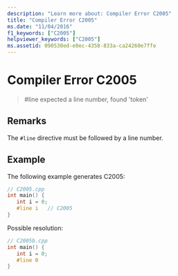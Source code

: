 ```yaml
---
description: "Learn more about: Compiler Error C2005"
title: "Compiler Error C2005"
ms.date: "11/04/2016"
f1_keywords: ["C2005"]
helpviewer_keywords: ["C2005"]
ms.assetid: 090530ed-e0ec-4358-833a-ca24260e7ffe
---
```

# Compiler Error C2005

> #line expected a line number, found 'token'

## Remarks

The `#line` directive must be followed by a line number.

## Example

The following example generates C2005:

```cpp
// C2005.cpp
int main() {
   int i = 0;
   #line i   // C2005
}
```

Possible resolution:

```cpp
// C2005b.cpp
int main() {
   int i = 0;
   #line 0
}
```
